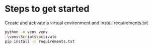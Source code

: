 # Steps to get started

Create and activate a virtual environment and install requirements.txt

```bash
python -m venv venv
.\venv\Scripts\activate
pip install -r requirements.txt
```
